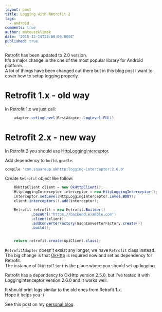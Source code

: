 ```yaml
---
layout: post
title: Logging with Retrofit 2
tags:
  - android
comments: true
author: mateuszklimek
date: '2015-12-14T23:00:00.000Z'
published: true
---
```


Retrofit has been updated to 2.0 version.<br/>
It's a major change in the one of the most popular library for Android platform.</br>
A lot of things have been changed out there but in this blog post I want to cover how to setup logging properly.

# Retrofit 1.x - old way
In Retrofit 1.x we just call:
```java
	adapter.setLogLevel(RestAdapter.LogLevel.FULL)
```

# Retrofit 2.x - new way
In Retrofit 2 you should use [HttpLoggingInterceptor](https://github.com/square/okhttp/blob/master/okhttp-logging-interceptor/src/main/java/com/squareup/okhttp/logging/HttpLoggingInterceptor.java).

Add dependency to `build.gradle`:

```groovy
compile 'com.squareup.okhttp:logging-interceptor:2.6.0'
```

Create `Retrofit` object like follow:

```java
	OkHttpClient client = new OkHttpClient();
	HttpLoggingInterceptor interceptor = new HttpLoggingInterceptor();
	interceptor.setLevel(HttpLoggingInterceptor.Level.BODY);
	client.interceptors().add(interceptor);

	Retrofit retrofit = new Retrofit.Builder()
	        .baseUrl("https://backend.example.com")
	        .client(client)
	        .addConverterFactory(GsonConverterFactory.create())
	        .build();


	return retrofit.create(ApiClient.class);
```
`RetrofitAdapter` doesn't exsist any longer, we have `Retrofit` class instead. <br/>
The big change is that [OkHttp](http://square.github.io/okhttp/) is required now and set as dependency for Retrofit.<br/>
The instance of `OkHttpClient` is the place where you should set up logging.

Retrofit has a dependency to OkHttp version 2.5.0, but I've tested it with LoggingIntenceptor version 2.6.0 and it works well.

It should print logs similar to the old ones from Retrofit 1.x.<br />
Hope it helps you :)

See this post on my [personal blog](http://mklimek.github.io/logging-with-retrofit2/).



